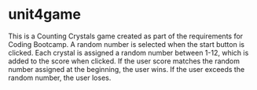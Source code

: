 # unit4game

This is a Counting Crystals game created as part of the requirements for Coding Bootcamp. A random number is selected when the start button is clicked. Each crystal is assigned a random number between 1-12, which is added to the score when clicked. If the user score matches the random number assigned at the beginning, the user wins. If the user exceeds the random number, the user loses. 
